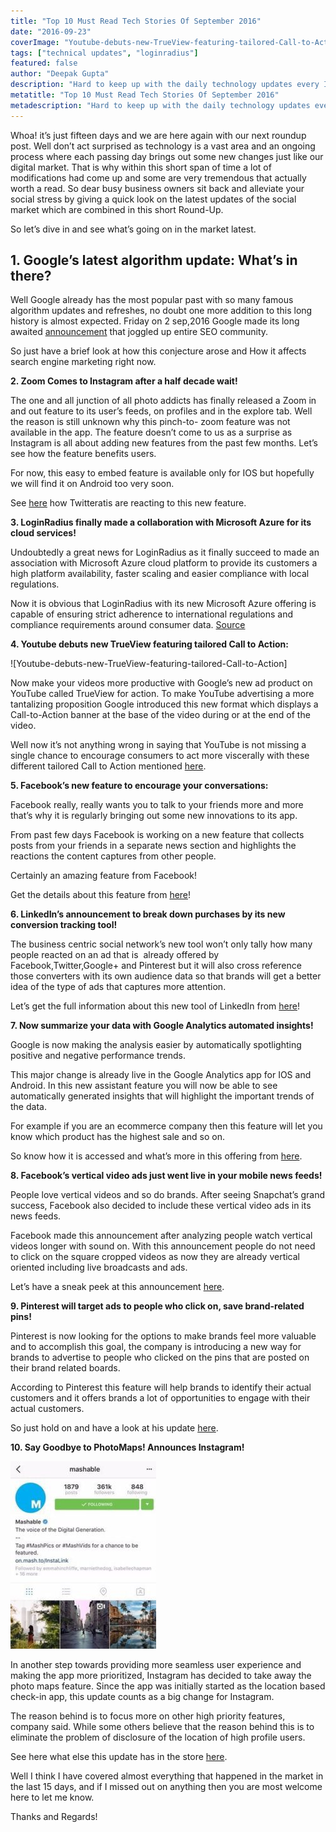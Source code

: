 ```yaml
---
title: "Top 10 Must Read Tech Stories Of September 2016"
date: "2016-09-23"
coverImage: "Youtube-debuts-new-TrueView-featuring-tailored-Call-to-Action-264x300.png"
tags: ["technical updates", "loginradius"]
featured: false 
author: "Deepak Gupta"
description: "Hard to keep up with the daily technology updates every IT must read? we are here again with our next roundup post."
metatitle: "Top 10 Must Read Tech Stories Of September 2016"
metadescription: "Hard to keep up with the daily technology updates every IT must read? we are here again with our next roundup post."
---
```


Whoa! it’s just fifteen days and we are here again with our next roundup post. Well don’t act surprised as technology is a vast area and an ongoing process where each passing day brings out some new changes just like our digital market. That is why within this short span of time a lot of modifications had come up and some are very tremendous that actually worth a read. So dear busy business owners sit back and alleviate your social stress by giving a quick look on the latest updates of the social market which are combined in this short Round-Up.

So let’s dive in and see what’s going on in the market latest.

## **1\. Google’s latest algorithm update: What’s in there?**

Well Google already has the most popular past with so many famous algorithm updates and refreshes, no doubt one more addition to this long history is almost expected. Friday on 2 sep,2016 Google made its long awaited [announcement](https://searchenginewatch.com/2016/09/05/googles-latest-algorithm-update-what-happened-and-what-does-it-affect/) that joggled up entire SEO community.

So just have a brief look at how this conjecture arose and How it affects search engine marketing right now.

**2\. Zoom Comes to Instagram after a half decade wait!**

The one and all junction of all photo addicts has finally released a Zoom in and out feature to its user’s feeds, on profiles and in the explore tab. Well the reason is still unknown why this pinch-to- zoom feature was not available in the app. The feature doesn’t come to us as a surprise as Instagram is all about adding new features from the past few months. Let’s see how the feature benefits users.

For now, this easy to embed feature is available only for IOS but hopefully we will find it on Android too very soon.

See [here](http://www.business2community.com/instagram/instagram-adds-zoom-feature-photos-videos-01644832#sIF8MRk8AOGhDrwp.97) how Twitteratis are reacting to this new feature.

**3\. LoginRadius finally made a collaboration with Microsoft Azure for its cloud services!**

Undoubtedly a great news for LoginRadius as it finally succeed to made an association with Microsoft Azure cloud platform to provide its customers a high platform availability, faster scaling and easier compliance with local regulations.

Now it is obvious that LoginRadius with its new Microsoft Azure offering is capable of ensuring strict adherence to international regulations and compliance requirements around consumer data. [Source](http://www.prweb.com/releases/2016/08/prweb13639466.htm)

**4\. Youtube debuts new TrueView featuring tailored Call to Action:**

![Youtube-debuts-new-TrueView-featuring-tailored-Call-to-Action]

Now make your videos more productive with Google’s new ad product on YouTube called TrueView for action. To make YouTube advertising a more tantalizing proposition Google introduced this new format which displays a Call-to-Action banner at the base of the video during or at the end of the video.

Well now it’s not anything wrong in saying that YouTube is not missing a single chance to encourage consumers to act more viscerally with these different tailored Call to Action mentioned [here](http://marketingland.com/google-youtube-for-action-ads-191314).

**5\. Facebook’s new feature to encourage your conversations:**

Facebook really, really wants you to talk to your friends more and more that’s why it is regularly bringing out some new innovations to its app.

From past few days Facebook is working on a new feature that collects posts from your friends in a separate news section and highlights the reactions the content captures from other people.

Certainly an amazing feature from Facebook!

Get the details about this feature from [here](http://mashable.com/2016/09/02/facebook-what-friends-are-talking-about/#FJfyLlGEviq9)!

**6\. LinkedIn’s announcement to break down purchases by its new conversion tracking tool!**

The business centric social network’s new tool won’t only tally how many people reacted on an ad that is  already offered by Facebook,Twitter,Google+ and Pinterest but it will also cross reference those converters with its own audience data so that brands will get a better idea of the type of ads that captures more attention.

Let’s get the full information about this new tool of LinkedIn from [here](http://marketingland.com/linkedins-new-conversion-tracking-will-break-purchases-sign-ups-audience-segment-190711)!

**7\. Now summarize your data with Google Analytics automated insights!**

Google is now making the analysis easier by automatically spotlighting positive and negative performance trends.

This major change is already live in the Google Analytics app for IOS and Android. In this new assistant feature you will now be able to see automatically generated insights that will highlight the important trends of the data.

For example if you are an ecommerce company then this feature will let you know which product has the highest sale and so on.

So know how it is accessed and what’s more in this offering from [here](https://techcrunch.com/2016/09/02/google-analytics-automated-insights/).

**8\. Facebook’s vertical video ads just went live in your mobile news feeds!**

People love vertical videos and so do brands. After seeing Snapchat’s grand success, Facebook also decided to include these vertical video ads in its news feeds.

Facebook made this announcement after analyzing people watch vertical videos longer with sound on. With this announcement people do not need to click on the square cropped videos as now they are already vertical oriented including live broadcasts and ads.

Let’s have a sneak peek at this announcement [here](http://marketingland.com/facebook-now-officially-showcases-vertical-videos-in-mobile-news-feeds-189401).

**9\. Pinterest will target ads to people who click on, save brand-related pins!**

Pinterest is now looking for the options to make brands feel more valuable and to accomplish this goal, the company is introducing a new way for brands to advertise to people who clicked on the pins that are posted on their brand related boards.

According to Pinterest this feature will help brands to identify their actual customers and it offers brands a lot of opportunities to engage with their actual customers.

So just hold on and have a look at his update [here](http://marketingland.com/pinterest-will-target-ads-people-click-save-brand-related-pins-189870).

**10\. Say Goodbye to PhotoMaps! Announces Instagram!**

![Say-Goodbye-to-PhotoMaps-Announces-Instagram](Say-Goodbye-to-PhotoMaps-Announces-Instagram-233x300.jpg)

In another step towards providing more seamless user experience and making the app more prioritized, Instagram has decided to take away the photo maps feature. Since the app was initially started as the location based check-in app, this update counts as a big change for Instagram.

The reason behind is to focus more on other high priority features, company said. While some others believe that the reason behind this is to eliminate the problem of disclosure of the location of high profile users.

See here what else this update has in the store [here](http://mashable.com/2016/09/06/instagram-kills-photo-maps/#T5sD90o1E5qy).

Well I think I have covered almost everything that happened in the market in the last 15 days, and if I missed out on anything then you are most welcome here to let me know.

Thanks and Regards!
